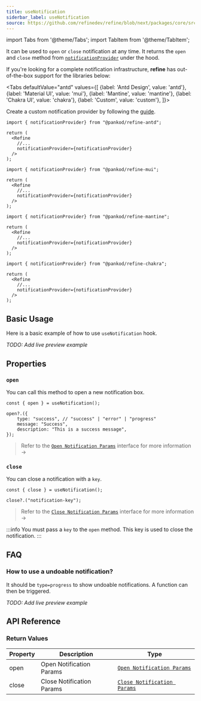 ```yaml
---
title: useNotification
siderbar_label: useNotification
source: https://github.com/refinedev/refine/blob/next/packages/core/src/hooks/notification/useNotification/index.ts
---
```


import Tabs from '@theme/Tabs';
import TabItem from '@theme/TabItem';

It can be used to `open` or `close` notification at any time. It returns the `open` and `close` method from [`notificationProvider`](/docs/api-reference/core/providers/notification-provider/) under the hood.


<!-- > This feature is only available if you use a [`Notification Provider`](/api-reference/core/providers/notification-provider.md) -->

If you're looking for a complete notification infrastructure, **refine** has out-of-the-box support for the libraries below:

<Tabs
  defaultValue="antd"
  values={[ 
    {label: 'Antd Design', value: 'antd'}, 
    {label: 'Material UI', value: 'mui'},
    {label: 'Mantine', value: 'mantine'},
    {label: 'Chakra UI', value: 'chakra'},
    {label: 'Custom', value: 'custom'}, 
  ]}>

  <TabItem value="custom">

  Create a custom notification provider by following the [guide](/docs/api-reference/core/providers/notification-provider/#creating-an-notificationprovider).

  </TabItem>

  <TabItem value="antd">

  ```tsx
  import { notificationProvider} from "@pankod/refine-antd";

  return (
    <Refine
      //...
      notificationProvider={notificationProvider}
    />
  );
  ```
  </TabItem>

  <TabItem value="mui">

  ```tsx
  import { notificationProvider} from "@pankod/refine-mui";

  return (
    <Refine
      //...
      notificationProvider={notificationProvider}
    />
  );
  ```
  </TabItem>

  <TabItem value="mantine">

  ```tsx
  import { notificationProvider} from "@pankod/refine-mantine";

  return (
    <Refine
      //...
      notificationProvider={notificationProvider}
    />
  );
  ```
  </TabItem>

  <TabItem value="chakra">

  ```tsx
  import { notificationProvider} from "@pankod/refine-chakra";

  return (
    <Refine
      //...
      notificationProvider={notificationProvider}
    />
  );
  ```
  </TabItem>
</Tabs>

## Basic Usage

Here is a basic example of how to use `useNotification` hook.

*TODO: Add live preview example*

## Properties
### `open`

You can call this method to open a new notification box.

```tsx
const { open } = useNotification();

open?.({
    type: "success", // "success" | "error" | "progress"
    message: "Success",
    description: "This is a success message",
});
```
> Refer to the [`Open Notification Params`](/docs/api-reference/core/interfaceReferences/#open-notification-params) interface for more information →

### `close`

You can close a notification with a `key`.

```tsx
const { close } = useNotification();

close?.("notification-key");
```
> Refer to the [`Close Notification Params`](/docs/api-reference/core/interfaceReferences/#close-notification-params) interface for more information →

:::info
You must pass a `key` to the `open` method. This key is used to close the notification.
:::

## FAQ
### How to use a undoable notification?

It should be `type=progress` to show undoable notifications. A function can then be triggered.

*TODO: Add live preview example*


## API Reference
### Return Values

| Property | Description               | Type                                                                                                   |
| -------- | ------------------------- | ------------------------------------------------------------------------------------------------------ |
| open     | Open Notification Params  | [`Open Notification Params`](/docs/api-reference/core/interfaceReferences/#open-notification-params)   |
| close    | Close Notification Params | [`Close Notification Params`](/docs/api-reference/core/interfaceReferences/#close-notification-params) |
